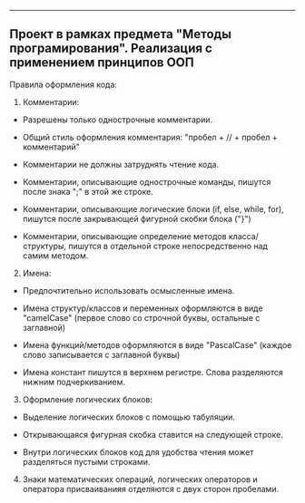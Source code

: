 -----------------------------------------------------------------------------------------------------------------------------------------------------------------------
Проект в рамках предмета "Методы програмирования". Реализация с применением принципов ООП
-----------------------------------------------------------------------------------------------------------------------------------------------------------------------

Правила оформления кода:
1) Комментарии:

  - Разрешены только однострочные комментарии.

  - Общий стиль оформления комментария: "пробел + // + пробел + комментарий"

  - Комментарии не должны затруднять чтение кода.

  - Комментарии, описывающие однострочные команды, пишутся после знака ";" в этой же строке.

  - Комментарии, описывающие логические блоки (if, else, while, for), пишутся после закрывающей фигурной скобки блока ("}")

  - Комментарии, описывающие определение методов класса/структуры, пишутся в отдельной строке непосредственно над самим методом.


2) Имена:

  - Предпочтительно использовать осмысленные имена.

  - Имена структур/классов и переменных оформляются в виде "camelCase" (первое слово со строчной буквы, остальные с заглавной)

  - Имена функций/методов оформляются в виде "PascalCase" (каждое слово записывается с заглавной буквы)

  - Имена констант пишутся в верхнем регистре. Слова разделяются нижним подчеркиванием.


3) Оформление логических блоков:

  - Выделение логических блоков с помощью табуляции.

  - Открывающаяся фигурная скобка ставится на следующей строке.

  - Внутри логических блоков код для удобства чтения может разделяться пустыми строками.


4) Знаки математических операций, логических операторов и оператора присваиванияя отделяются с двух сторон пробелами.
